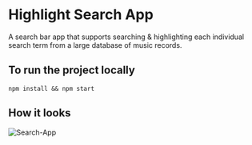 # Highlight Search App

A search bar app that supports searching & highlighting each individual search term from a large database of music records.  

## To run the project locally

`npm install && npm start`

## How it looks

![Search-App](https://user-images.githubusercontent.com/17859354/115685893-47bd7880-a376-11eb-8108-ee97db0a7326.png)

